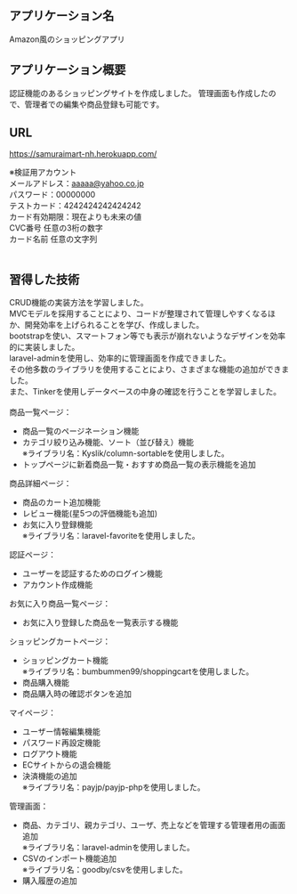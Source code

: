 ## アプリケーション名
Amazon風のショッピングアプリ
<br>
## アプリケーション概要
認証機能のあるショッピングサイトを作成しました。
管理画面も作成したので、管理者での編集や商品登録も可能です。
<br>
## URL
https://samuraimart-nh.herokuapp.com/  

※検証用アカウント<br>
メールアドレス：aaaaa@yahoo.co.jp<br>
パスワード：00000000<br>
テストカード：4242424242424242<br>
カード有効期限：現在よりも未来の値<br>
CVC番号	任意の3桁の数字<br>
カード名前	任意の文字列<br>
<br>
## 習得した技術
CRUD機能の実装方法を学習しました。  
MVCモデルを採用することにより、コードが整理されて管理しやすくなるほか、開発効率を上げられることを学び、作成しました。  
bootstrapを使い、スマートフォン等でも表示が崩れないようなデザインを効率的に実装しました。  
laravel-adminを使用し、効率的に管理画面を作成できました。  
その他多数のライブラリを使用することにより、さまざまな機能の追加ができました。  
また、Tinkerを使用しデータベースの中身の確認を行うことを学習しました。  
<br>
商品一覧ページ：  
- 商品一覧のページネーション機能  
- カテゴリ絞り込み機能、ソート（並び替え）機能  
※ライブラリ名：Kyslik/column-sortableを使用しました。  
- トップページに新着商品一覧・おすすめ商品一覧の表示機能を追加    
  
商品詳細ページ：
- 商品のカート追加機能
- レビュー機能(星5つの評価機能も追加)
- お気に入り登録機能  
※ライブラリ名：laravel-favoriteを使用しました。
   
認証ページ：
- ユーザーを認証するためのログイン機能
- アカウント作成機能  
  
お気に入り商品一覧ページ：
- お気に入り登録した商品を一覧表示する機能  
  
ショッピングカートページ：
- ショッピングカート機能  
※ライブラリ名：bumbummen99/shoppingcartを使用しました。
- 商品購入機能
- 商品購入時の確認ボタンを追加  
   
マイページ：
- ユーザー情報編集機能
- パスワード再設定機能
- ログアウト機能
- ECサイトからの退会機能
- 決済機能の追加  
※ライブラリ名：payjp/payjp-phpを使用しました。
  
管理画面：
- 商品、カテゴリ、親カテゴリ、ユーザ、売上などを管理する管理者用の画面追加  
※ライブラリ名：laravel-adminを使用しました。
- CSVのインポート機能追加  
※ライブラリ名：goodby/csvを使用しました。
- 購入履歴の追加

